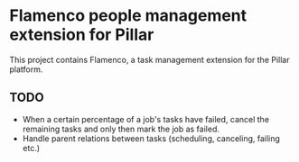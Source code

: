 # Flamenco people management extension for Pillar

This project contains Flamenco, a task management extension for the Pillar
platform.


## TODO

- When a certain percentage of a job's tasks have failed, cancel the remaining
  tasks and only then mark the job as failed.
- Handle parent relations between tasks (scheduling, canceling, failing etc.)
